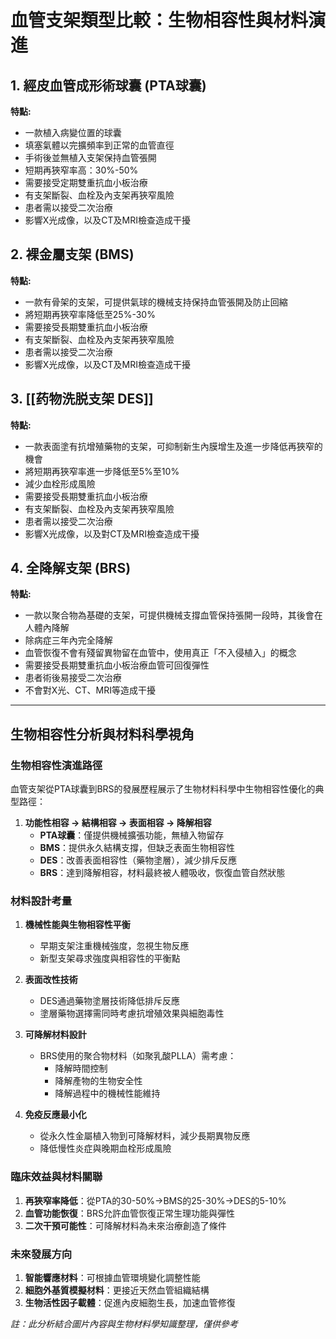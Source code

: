 # 血管支架類型比較：生物相容性與材料演進

## 1. 經皮血管成形術球囊 (PTA球囊)

**特點:**

- 一款植入病變位置的球囊
- 填塞氣體以完擴頻率到正常的血管直徑
- 手術後並無植入支架保持血管張開
- 短期再狹窄率高：30%-50%
- 需要接受定期雙重抗血小板治療
- 有支架斷裂、血栓及內支架再狹窄風險
- 患者需以接受二次治療
- 影響X光成像，以及CT及MRI檢查造成干擾

## 2. 裸金屬支架 (BMS)

**特點:**

- 一款有骨架的支架，可提供氣球的機械支持保持血管張開及防止回縮
- 將短期再狹窄率降低至25%-30%
- 需要接受長期雙重抗血小板治療
- 有支架斷裂、血栓及內支架再狹窄風險
- 患者需以接受二次治療
- 影響X光成像，以及CT及MRI檢查造成干擾

## 3. [[药物洗脱支架 DES]]

**特點:**

- 一款表面塗有抗增殖藥物的支架，可抑制新生內膜增生及進一步降低再狹窄的機會
- 將短期再狹窄率進一步降低至5%至10%
- 減少血栓形成風險
- 需要接受長期雙重抗血小板治療
- 有支架斷裂、血栓及內支架再狹窄風險
- 患者需以接受二次治療
- 影響X光成像，以及對CT及MRI檢查造成干擾

## 4. 全降解支架 (BRS)

**特點:**

- 一款以聚合物為基礎的支架，可提供機械支撐血管保持張開一段時，其後會在人體內降解
- 除病症三年內完全降解
- 血管恢復不會有殘留異物留在血管中，使用真正「不入侵植入」的概念
- 需要接受長期雙重抗血小板治療血管可回復彈性
- 患者術後易接受二次治療
- 不會對X光、CT、MRI等造成干擾

---

## 生物相容性分析與材料科學視角

### 生物相容性演進路徑

血管支架從PTA球囊到BRS的發展歷程展示了生物材料科學中生物相容性優化的典型路徑：

1. **功能性相容 → 結構相容 → 表面相容 → 降解相容**
    - **PTA球囊**：僅提供機械擴張功能，無植入物留存
    - **BMS**：提供永久結構支撐，但缺乏表面生物相容性
    - **DES**：改善表面相容性（藥物塗層），減少排斥反應
    - **BRS**：達到降解相容，材料最終被人體吸收，恢復血管自然狀態

### 材料設計考量

1. **機械性能與生物相容性平衡**
    
    - 早期支架注重機械強度，忽視生物反應
    - 新型支架尋求強度與相容性的平衡點
2. **表面改性技術**
    
    - DES通過藥物塗層技術降低排斥反應
    - 塗層藥物選擇需同時考慮抗增殖效果與細胞毒性
3. **可降解材料設計**
    
    - BRS使用的聚合物材料（如聚乳酸PLLA）需考慮：
        - 降解時間控制
        - 降解產物的生物安全性
        - 降解過程中的機械性能維持
4. **免疫反應最小化**
    
    - 從永久性金屬植入物到可降解材料，減少長期異物反應
    - 降低慢性炎症與晚期血栓形成風險

### 臨床效益與材料關聯

1. **再狹窄率降低**：從PTA的30-50%→BMS的25-30%→DES的5-10%
2. **血管功能恢復**：BRS允許血管恢復正常生理功能與彈性
3. **二次干預可能性**：可降解材料為未來治療創造了條件

### 未來發展方向

1. **智能響應材料**：可根據血管環境變化調整性能
2. **細胞外基質模擬材料**：更接近天然血管組織結構
3. **生物活性因子載體**：促進內皮細胞生長，加速血管修復

_註：此分析結合圖片內容與生物材料學知識整理，僅供參考_